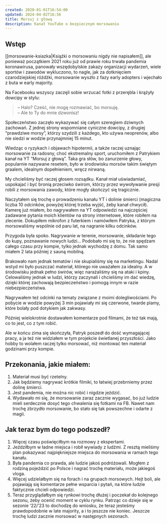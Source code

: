```yaml
---
created: 2020-01-01T16:54:00
updated: 2024-04-02T16:56
title: Morsuj z głową
description: Kanał YouTube o bezpiecznym morsowaniu
---
```

## Wstęp
[[morsowanie-ksiazka|Książki o morsowaniu nigdy nie napisałem]], ale ponieważ początkiem 2021 roku już od prawie roku trwała pandemia koronawirusa, panowały wszędobylskie zakazy organizacji wydarzeń, wiele sportów i zawodów wykluczono, to nagle, jak za dotknięciem czarodziejskiej różdżki, morsowanie wyszło z fazy early adopters i wjechało z buta w early majority.

Na Facebooku wszyscy zaczęli sobie wrzucać fotki z przerębla i krążyły dowcipy w stylu:

> – Halo? Cześć, nie mogę rozmawiać, bo morsuję.  
> – Ale to Ty do mnie dzwonisz!

Społeczeństwo zaczęło wykazywać się całym szeregiem dziwnych zachowań. Z jednej strony wspomniane cyniczne dowcipy, z drugiej “prawdziwe morsy”, którzy szydzili z każdego, kto używa neoprenów, albo nie siedzi w wodzie przynajmniej 15 minut.

Wiedząc o ryzykach i objawach hipotermii, a także raczej uznając morsowanie za radosny, choć ekstremalny sport, uruchomiłem z Patrykiem kanał na YT “Morsuj z głową”. Taka gra słów, bo zanurzenie głowy, popularnie nazywane resetem, było w środowisku morsów takim świętym graalem, idealnym dopełnieniem, wręcz nirwaną.

My chcieliśmy być raczej głosem rozsądku. Kanał miał uświadamiać, uspokajać i być bronią przeciwko świrom, którzy przez wywoływanie presji robili z morsowania zawody, które mogły skończyć się tragicznie.

Naczytałem się trochę o prowadzeniu kanału YT i dolinie śmierci (magiczna liczba 10 odcinków, powyżej której trzeba wyjść, żeby kanał chwycił). Kamerę już miałem, bo nagrywałem na YT odpowiedzi na najczęściej zadawane pytania moich klientów na strony internetowe, które robiłem na zlecenie. Dokupiłem mikrofon z futerkiem i namówiłem Patryka, z którym morsowaliśmy wspólnie od paru lat, na nagranie kilku odcinków.

Przygoda była spoko. Nagrywanie w terenie, morsowanie, składanie tego do kupy, poznawanie nowych ludzi… Podobało mi się to, że nie spędzam całego czasu przy kompie, tylko jednak wychodzę z domu. Tak samo miałem 2 lata później z sauną mobilną.

Brakowało nam jednak tematów i nie skupialiśmy się na marketingu. Nadal wstyd mi było puszczać materiał, którego nie uważałem za idealny. A w środowisku jednak pełno świrów, więc narażaliśmy się na ataki i kpiny. Celowaliśmy jednak w ludzi, którzy zaczynali i chcieliśmy im dać wiedzę, dzięki której zachowają bezpieczeństwo i pomogą innym w razie niebezpieczeństwa.

Nagrywałem też odcinki na tematy związane z moimi dolegliwościami. Po pobycie w wodzie powyżej 3 min pojawiały mi się czerwone, twarde plamy, które bolały pod dotykiem jak zakwasy.

Później wielokrotnie dostawałem komentarze pod filmami, że też tak mają, co to jest, co z tym robić.

Ale w końcu zima się skończyła, Patryk poszedł do dość wymagającej pracy, a ja też nie widziałem w tym projekcie świetlanej przyszłości. Jako hobby to wolałem raczej tylko morsować, niż montować ten materiał godzinami przy kompie.

## Przekonania, jakie miałem:

1. Materiał musi być rzetelny.
2. Jak będziemy nagrywać krótkie filmiki, to łatwiej przebrniemy przez dolinę śmierci.
3. Jest pandemia, nie można nic robić i nigdzie jeździć.
4. Wydawało mi się, że morsowanie zaraz zacznie wygasać, bo już ludzie mieli serdecznie dosyć tego chwalenia się fotkami na FB. Nawet nam trochę zbrzydło morsowanie, bo stało się tak powszechne i odarte z magii.

## Jak teraz bym do tego podszedł?

1. Więcej czasu poświęciłbym na rozmowy z ekspertami.
2. Jeździłbym w ładne miejsca i robił wywiady z ludźmi. Z resztą mieliśmy plan pokazywać najpiękniejsze miejsca do morsowania w ramach tego kanału.
3. Była pandemia co prawda, ale ludzie jakoś podróżowali. Mogłem z rodziną pojeździć po Polsce i nagrać trochę materiału, może jakiegoś vloga.
4. Więcej udzielałbym się na forach i na grupach morsowych. Hejt boli, ale pojawiają się komentarze pełne wsparcia i pytań, na które ludzie faktycznie chcieli odpowiedzi.
5. Teraz przyglądałbym się rynkowi trochę dłużej i poczekał do kolejnego sezonu, żeby ocenić moment w cyklu rynku. Patrząc co dzieje się w sezonie ‘22/’23 to dochodzę do wniosku, że teraz jesteśmy prawdopodobnie w late majority, a i to jeszcze nie koniec. Jeszcze trochę ludzi zacznie morsować w następnych sezonach.